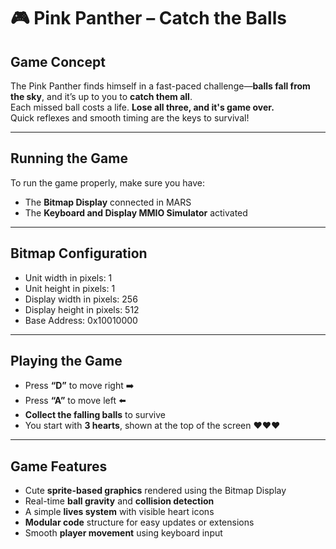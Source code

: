 # 🎮 Pink Panther – Catch the Balls

##  Game Concept

The Pink Panther finds himself in a fast-paced challenge—**balls fall from the sky**, and it’s up to you to **catch them all**.  
Each missed ball costs a life. **Lose all three, and it's game over.**  
Quick reflexes and smooth timing are the keys to survival!

---

##  Running the Game

To run the game properly, make sure you have:
- The **Bitmap Display** connected in MARS
- The **Keyboard and Display MMIO Simulator** activated

---

## Bitmap Configuration

- Unit width in pixels: 1
- Unit height in pixels: 1
- Display width in pixels: 256
- Display height in pixels: 512
- Base Address: 0x10010000

---

##  Playing the Game

- Press **“D”** to move right ➡️  
- Press **“A”** to move left ⬅️  
- **Collect the falling balls** to survive  
- You start with **3 hearts**, shown at the top of the screen ❤️❤️❤️

---

##  Game Features

-  Cute **sprite-based graphics** rendered using the Bitmap Display  
-  Real-time **ball gravity** and **collision detection**  
-  A simple **lives system** with visible heart icons  
-  **Modular code** structure for easy updates or extensions  
-  Smooth **player movement** using keyboard input  
